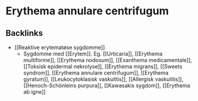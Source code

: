 # Erythema annulare centrifugum
## Backlinks
* [[Reaktive erytematøse sygdomme]]
	* Sygdomme med [[Erytem]]. Eg. [[Urticaria]], [[Erythema multiforme]], [[Erythema nodosum]], [[Exanthema medicamentale]], [[Toksisk epidermal nekrolyse]], [[Erythema migrans]], [[Sweets syndrom]], [[Erythema annulare centrifugum]], [[Erythema gyratum]], [[Leukocytoklasisk vaskulitis]], [[Allergisk vaskulitis]], [[Henoch-Schönleins purpura]], [[Kawasakis sygdom]], [[Erythema ab igne]]

<!-- #anki/tag/med/Derma #anki/deck/Medicine -->

<!-- {BearID:62140640-512D-4A0C-96C3-1292F95D8D3B-21575-000025F59FA04DAF} -->
